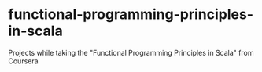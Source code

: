 # functional-programming-principles-in-scala
Projects while taking the "Functional Programming Principles in Scala" from Coursera
